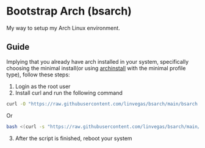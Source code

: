 # Bootstrap Arch (bsarch)

My way to setup my Arch Linux environment.

## Guide

Implying that you already have arch installed in your system, specifically
choosing the minimal install(or using
[archinstall](https://wiki.archlinux.org/title/Archinstall) with the minimal
profile type), follow these steps:

1. Login as the root user
2. Install curl and run the following command

```sh
curl -O "https://raw.githubusercontent.com/linvegas/bsarch/main/bsarch.sh" && bash bsarch.sh
```

Or

```sh
bash <(curl -s "https://raw.githubusercontent.com/linvegas/bsarch/main/bsarch.sh")
```

3. After the script is finished, reboot your system
